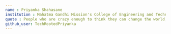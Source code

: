 ```yaml
---
name : Priyanka Shahasane
institution : Mahatma Gandhi Mission's College of Engineering and Technology 🚩 
quote : People who are crazy enough to think they can change the world, are the ones who do. – Rob Siltanen
github_user: TechRootedPriyanka
---
```

